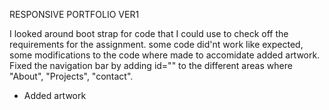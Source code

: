 RESPONSIVE PORTFOLIO VER1

I looked around boot strap for code that I could use to check off the requirements for the assignment.
some code did'nt work like expected, some modifications to the code where made to accomidate added artwork.
Fixed the navigation bar by adding id=""  to the different areas where "About", "Projects", "contact".
* Added artwork